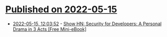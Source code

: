 # [Published on 2022-05-15](index.md)

* [2022-05-15, 12:03:52](https://news.ycombinator.com/item?id=31387057) - [Show HN: Security for Developers: A Personal Drama in 3 Acts [Free Mini-eBook]](https://dck-one.medium.com/it-security-for-developers-3ff4b9bae70b)
